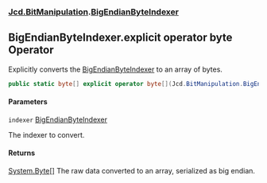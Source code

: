 ### [Jcd.BitManipulation](Jcd.BitManipulation.md 'Jcd.BitManipulation').[BigEndianByteIndexer](Jcd.BitManipulation.BigEndianByteIndexer.md 'Jcd.BitManipulation.BigEndianByteIndexer')

## BigEndianByteIndexer.explicit operator byte[](BigEndianByteIndexer) Operator

Explicitly converts the [BigEndianByteIndexer](Jcd.BitManipulation.BigEndianByteIndexer.md 'Jcd.BitManipulation.BigEndianByteIndexer') to an array of bytes.

```csharp
public static byte[] explicit operator byte[](Jcd.BitManipulation.BigEndianByteIndexer indexer);
```
#### Parameters

<a name='Jcd.BitManipulation.BigEndianByteIndexer.op_Explicitbyte[](Jcd.BitManipulation.BigEndianByteIndexer).indexer'></a>

`indexer` [BigEndianByteIndexer](Jcd.BitManipulation.BigEndianByteIndexer.md 'Jcd.BitManipulation.BigEndianByteIndexer')

The indexer to convert.

#### Returns
[System.Byte](https://docs.microsoft.com/en-us/dotnet/api/System.Byte 'System.Byte')[[]](https://docs.microsoft.com/en-us/dotnet/api/System.Array 'System.Array')
The raw data converted to an array, serialized as big endian.